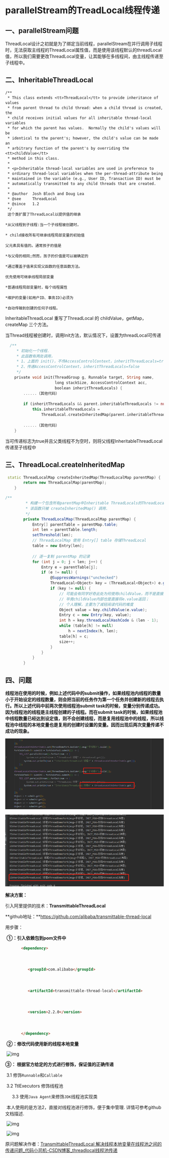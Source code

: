 # parallelStream的TreadLocal线程传递

## 	一、parallelStream问题

​			ThreadLocal设计之初就是为了绑定当前线程，parallelStream在并行调用子线程时，无法获取主线程的ThreadLocal属性值，而是使用该线程默认的threadLocal值，所以我们需要更改ThreadLocal变量，让其能够在多线程间，由主线程传递至子线程中。

## 	二、InheritableThreadLocal 

```
/**
 * This class extends <tt>ThreadLocal</tt> to provide inheritance of values
 * from parent thread to child thread: when a child thread is created, the
 * child receives initial values for all inheritable thread-local variables
 * for which the parent has values.  Normally the child's values will be
 * identical to the parent's; however, the child's value can be made an
 * arbitrary function of the parent's by overriding the <tt>childValue</tt>
 * method in this class.
 *
 * <p>Inheritable thread-local variables are used in preference to
 * ordinary thread-local variables when the per-thread-attribute being
 * maintained in the variable (e.g., User ID, Transaction ID) must be
 * automatically transmitted to any child threads that are created.
 *
 * @author  Josh Bloch and Doug Lea
 * @see     ThreadLocal
 * @since   1.2
 */
 这个类扩展了ThreadLocal以提供值的继承

*从父线程到子线程:当一个子线程被创建时，

* child接收所有可继承线程局部变量的初始值

父元素具有值的。通常孩子的值是

*与父母的相同;然而，孩子的价值是可以被确定的

*通过覆盖子值来实现父函数的任意函数方法。

优先使用可继承线程局部变量

*普通线程局部变量时，每个线程属性

*维护的变量(如用户ID、事务ID)必须为

*自动传输到创建的任何子线程。
```

InheritableThreadLocal  重写了ThreadLocal 的 childValue，getMap，createMap 三个方法。

当Thread线程被创建时，调用Init方法，默认情况下，设置为threadLocal可传递

```dart
  /**
     * 初始化一个线程.
     * 此函数有两处调用，
     * 1、上面的 init()，不传AccessControlContext，inheritThreadLocals=true
     * 2、传递AccessControlContext，inheritThreadLocals=false
     */
    private void init(ThreadGroup g, Runnable target, String name,
                      long stackSize, AccessControlContext acc,
                      boolean inheritThreadLocals) {
        ......（其他代码）

        if (inheritThreadLocals && parent.inheritableThreadLocals != null)
            this.inheritableThreadLocals =
                ThreadLocal.createInheritedMap(parent.inheritableThreadLocals);

        ......（其他代码）
    }
```

当可传递标志为true并且父类线程不为空时，则将父线程InheritableThreadLocal  传递至子线程中

## 三、ThreadLocal.createInheritedMap

```cpp
 static ThreadLocalMap createInheritedMap(ThreadLocalMap parentMap) {
        return new ThreadLocalMap(parentMap);
    }
```

```csharp
/**
         * 构建一个包含所有parentMap中Inheritable ThreadLocals的ThreadLocalMap
         * 该函数只被 createInheritedMap() 调用.
         */
        private ThreadLocalMap(ThreadLocalMap parentMap) {
            Entry[] parentTable = parentMap.table;
            int len = parentTable.length;
            setThreshold(len);
            // ThreadLocalMap 使用 Entry[] table 存储ThreadLocal
            table = new Entry[len];

            // 逐一复制 parentMap 的记录
            for (int j = 0; j < len; j++) {
                Entry e = parentTable[j];
                if (e != null) {
                    @SuppressWarnings("unchecked")
                    ThreadLocal<Object> key = (ThreadLocal<Object>) e.get();
                    if (key != null) {
                        // 可能会有同学好奇此处为何使用childValue，而不是直接赋值，
                        // 毕竟childValue内部也是直接将e.value返回；
                        // 个人理解，主要为了减轻阅读代码的难度
                        Object value = key.childValue(e.value);
                        Entry c = new Entry(key, value);
                        int h = key.threadLocalHashCode & (len - 1);
                        while (table[h] != null)
                            h = nextIndex(h, len);
                        table[h] = c;
                        size++;
                    }
                }
            }
        }
```

## 四、问题

​	**线程池在使用的时候，例如上述代码中的submit操作，如果线程池内线程的数量小于开始设定的线程数量，则会把当前的任务作为第一个任务并创建新的线程去执行。所以上述代码中前两次使用线程池submit task的时候，变量分别传递成功。因为线程池的线程是主线程创建的子线程。而在submit task的时候，如果线程池中线程数量已经达到设定值，则不会创建线程，而是复用线程池中的线程，所以线程池中线程的本地变量也是复用的创建时设置的变量。因而出现后两次变量传递不成功的现象。**

![image-20201204221820919](image-20201204221820919.png)

![image-20201204221841857](image-20201204221841857.png)

**解决方案：**

引入阿里提供的技术：**TransmittableThreadLocal**

**github地址：**https://github.com/alibaba/transmittable-thread-local

用步骤：

​    **①：引入依赖包到pom文件中**     

```html
       <dependency>



          <groupId>com.alibaba</groupId>



          <artifactId>transmittable-thread-local</artifactId>



          <version>2.2.0</version>



       </dependency>
```

​    **②：修改代码使用新的线程本地变量**

​       ![img](https://img-blog.csdnimg.cn/20190513191526585.png)

 

   **③： 根据官方给定的方式进行修饰，保证值的正确传递**

​        3.1 修饰`Runnable`和`Callable`

​        3.2 TtlExecutors 修饰线程池

`   `3.3 使用`Java Agent`来修饰`JDK`线程池实现类

​        本人使用的是方法2，直接对线程池进行修饰，便于集中管理. 详情可参考github文档描述.

​    ![img](https://img-blog.csdnimg.cn/20190513192115659.png)

​     ![img](https://img-blog.csdnimg.cn/20190513192505908.png?x-oss-process=image/watermark,type_ZmFuZ3poZW5naGVpdGk,shadow_10,text_aHR0cHM6Ly9ibG9nLmNzZG4ubmV0L2hld2VuYm8xMTE=,size_16,color_FFFFFF,t_70)

 原问题解决作者：[TransmittableThreadLocal 解决线程本地变量在线程池之间的传递问题_代码小司机-CSDN博客_threadlocal线程池传递](https://blog.csdn.net/hewenbo111/article/details/90053105)